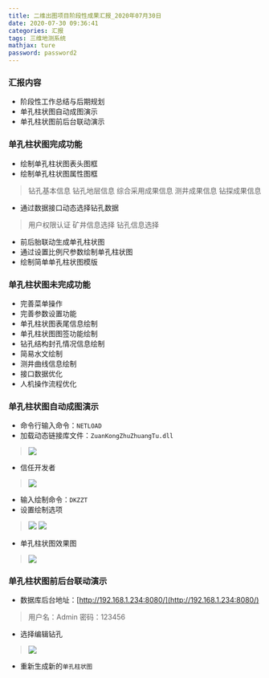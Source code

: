 ```yaml
---
title: 二维出图项目阶段性成果汇报_2020年07月30日
date: 2020-07-30 09:36:41
categories: 汇报
tags: 三维地测系统
mathjax: ture
password: password2
---
```


### 汇报内容
* 阶段性工作总结与后期规划
* 单孔柱状图自动成图演示
* 单孔柱状图前后台联动演示

### 单孔柱状图完成功能
* 绘制单孔柱状图表头图框
* 绘制单孔柱状图属性图框
> 钻孔基本信息
> 钻孔地层信息
> 综合采用成果信息
> 测井成果信息
> 钻探成果信息

* 通过数据接口动态选择钻孔数据
> 用户权限认证
> 矿井信息选择
> 钻孔信息选择

* 前后胎联动生成单孔柱状图
* 通过设置比例尺参数绘制单孔柱状图
* 绘制简单单孔柱状图模版

### 单孔柱状图未完成功能
* 完善菜单操作
* 完善参数设置功能
* 单孔柱状图表尾信息绘制
* 单孔柱状图图签功能绘制
* 钻孔结构封孔情况信息绘制
* 简易水文绘制
* 测井曲线信息绘制
* 接口数据优化
* 人机操作流程优化

### 单孔柱状图自动成图演示
* 命令行输入命令：`NETLOAD`
* 加载动态链接库文件：`ZuanKongZhuZhuangTu.dll`
> ![](15960714644587.jpg)


* 信任开发者
> ![](15960733387336.jpg)
* 输入绘制命令：`DKZZT`
* 设置绘制选项
> ![](15960733612942.jpg)
![](15960733096140.jpg)


* 单孔柱状图效果图
> ![](15960722455737.jpg)

### 单孔柱状图前后台联动演示
* 数据库后台地址：[http://192.168.1.234:8080/](http://192.168.1.234:8080/)

> 用户名：Admin
> 密码：123456

* 选择编辑钻孔
> ![](15960726121414.jpg)

* 重新生成新的`单孔柱状图`